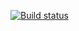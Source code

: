 [![Build status](https://ci.appveyor.com/api/projects/status/7c4g8oy0jn72hlag/branch/master?svg=true)](https://ci.appveyor.com/project/Sergius92739/ajs-5-2-methods/branch/master)